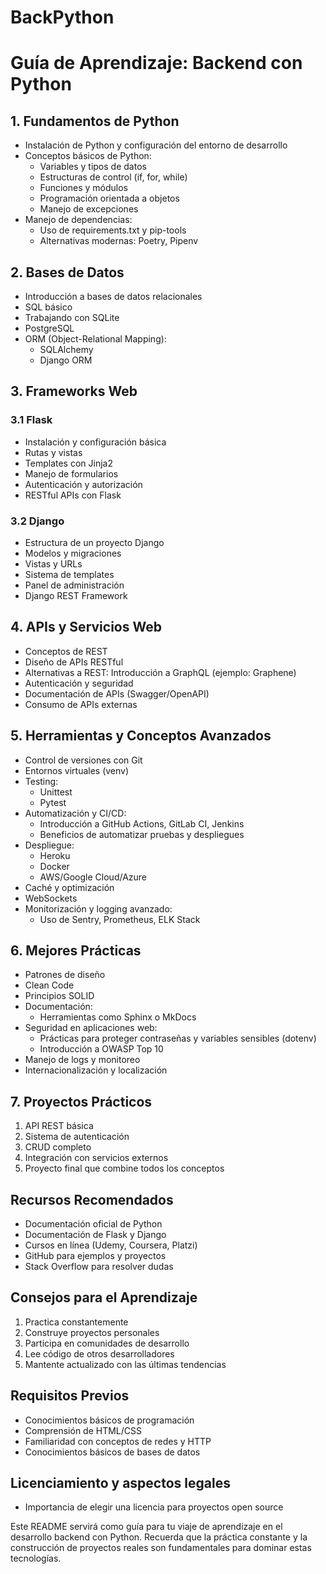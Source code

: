 # BackPython

# Guía de Aprendizaje: Backend con Python

## 1. Fundamentos de Python
- Instalación de Python y configuración del entorno de desarrollo
- Conceptos básicos de Python:
  - Variables y tipos de datos
  - Estructuras de control (if, for, while)
  - Funciones y módulos
  - Programación orientada a objetos
  - Manejo de excepciones
- Manejo de dependencias:
  - Uso de requirements.txt y pip-tools
  - Alternativas modernas: Poetry, Pipenv

## 2. Bases de Datos
- Introducción a bases de datos relacionales
- SQL básico
- Trabajando con SQLite
- PostgreSQL
- ORM (Object-Relational Mapping):
  - SQLAlchemy
  - Django ORM

## 3. Frameworks Web
### 3.1 Flask
- Instalación y configuración básica
- Rutas y vistas
- Templates con Jinja2
- Manejo de formularios
- Autenticación y autorización
- RESTful APIs con Flask

### 3.2 Django
- Estructura de un proyecto Django
- Modelos y migraciones
- Vistas y URLs
- Sistema de templates
- Panel de administración
- Django REST Framework

## 4. APIs y Servicios Web
- Conceptos de REST
- Diseño de APIs RESTful
- Alternativas a REST: Introducción a GraphQL (ejemplo: Graphene)
- Autenticación y seguridad
- Documentación de APIs (Swagger/OpenAPI)
- Consumo de APIs externas

## 5. Herramientas y Conceptos Avanzados
- Control de versiones con Git
- Entornos virtuales (venv)
- Testing:
  - Unittest
  - Pytest
- Automatización y CI/CD:
  - Introducción a GitHub Actions, GitLab CI, Jenkins
  - Beneficios de automatizar pruebas y despliegues
- Despliegue:
  - Heroku
  - Docker
  - AWS/Google Cloud/Azure
- Caché y optimización
- WebSockets
- Monitorización y logging avanzado:
  - Uso de Sentry, Prometheus, ELK Stack

## 6. Mejores Prácticas
- Patrones de diseño
- Clean Code
- Principios SOLID
- Documentación:
  - Herramientas como Sphinx o MkDocs
- Seguridad en aplicaciones web:
  - Prácticas para proteger contraseñas y variables sensibles (dotenv)
  - Introducción a OWASP Top 10
- Manejo de logs y monitoreo
- Internacionalización y localización

## 7. Proyectos Prácticos
1. API REST básica
2. Sistema de autenticación
3. CRUD completo
4. Integración con servicios externos
5. Proyecto final que combine todos los conceptos

## Recursos Recomendados
- Documentación oficial de Python
- Documentación de Flask y Django
- Cursos en línea (Udemy, Coursera, Platzi)
- GitHub para ejemplos y proyectos
- Stack Overflow para resolver dudas

## Consejos para el Aprendizaje
1. Practica constantemente
2. Construye proyectos personales
3. Participa en comunidades de desarrollo
4. Lee código de otros desarrolladores
5. Mantente actualizado con las últimas tendencias

## Requisitos Previos
- Conocimientos básicos de programación
- Comprensión de HTML/CSS
- Familiaridad con conceptos de redes y HTTP
- Conocimientos básicos de bases de datos

## Licenciamiento y aspectos legales
- Importancia de elegir una licencia para proyectos open source

Este README servirá como guía para tu viaje de aprendizaje en el desarrollo backend con Python. Recuerda que la práctica constante y la construcción de proyectos reales son fundamentales para dominar estas tecnologías.

        
